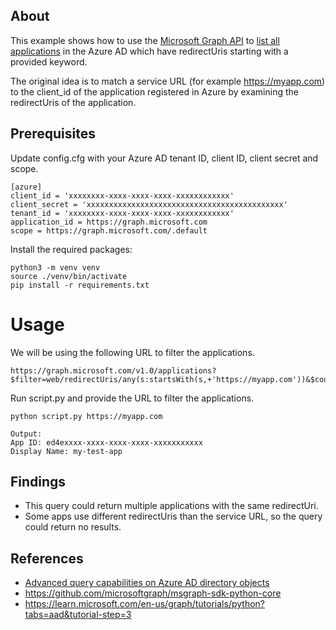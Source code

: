 ## About
This example shows how to use the [Microsoft Graph API](https://docs.microsoft.com/en-us/graph/api/resources/azure-ad-overview?view=graph-rest-1.0) to [list all applications](https://learn.microsoft.com/en-us/graph/api/application-list?view=graph-rest-1.0&tabs=http) in the Azure AD which have redirectUris starting with a provided keyword.

The original idea is to match a service URL (for example https://myapp.com) to the client_id of the application registered in Azure by examining the redirectUris of the application.

## Prerequisites
Update config.cfg with your Azure AD tenant ID, client ID, client secret and scope.
```
[azure]
client_id = 'xxxxxxxx-xxxx-xxxx-xxxx-xxxxxxxxxxxx'
client_secret = 'xxxxxxxxxxxxxxxxxxxxxxxxxxxxxxxxxxxxxxxxxxxx'
tenant_id = 'xxxxxxxx-xxxx-xxxx-xxxx-xxxxxxxxxxxx'
application_id = https://graph.microsoft.com
scope = https://graph.microsoft.com/.default
```

Install the required packages:
```
python3 -m venv venv
source ./venv/bin/activate
pip install -r requirements.txt
```

# Usage
We will be using the following URL to filter the applications. 

```
https://graph.microsoft.com/v1.0/applications?$filter=web/redirectUris/any(s:startsWith(s,+'https://myapp.com'))&$count=true&$select=appId,displayName
```

Run script.py and provide the URL to filter the applications.
```
python script.py https://myapp.com

Output:
App ID: ed4exxxx-xxxx-xxxx-xxxx-xxxxxxxxxxx
Display Name: my-test-app
```

## Findings
- This query could return multiple applications with the same redirectUri.
- Some apps use different redirectUris than the service URL, so the query could return no results.

## References
- [Advanced query capabilities on Azure AD directory objects](https://learn.microsoft.com/en-us/graph/aad-advanced-queries?tabs=http)
- https://github.com/microsoftgraph/msgraph-sdk-python-core
- https://learn.microsoft.com/en-us/graph/tutorials/python?tabs=aad&tutorial-step=3
